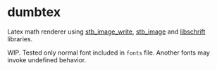 # dumbtex
 Latex math renderer using [stb_image_write](https://github.com/nothings/stb/blob/master/stb_image_write.h "Link to file"), [stb_image](https://github.com/nothings/stb/blob/master/stb_image.h "Link to file") and [libschrift](https://github.com/tomolt/libschrift "Link to repo") libraries.

WIP.
Tested only normal font included in `fonts` file. Another fonts may invoke undefined behavior.
